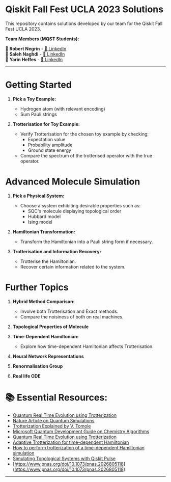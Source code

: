 # Qiskit Fall Fest UCLA 2023 Solutions

This repository contains solutions developed by our team for the Qiskit Fall Fest UCLA 2023.

**Team Members (MQST Students):**

🔹 **Robert Negrin** - [🔗 LinkedIn](https://www.linkedin.com/in/rsnegrin)  
🔹 **Saleh Naghdi** - [🔗 LinkedIn](https://www.linkedin.com/in/saleh-naghdi/)  
🔹 **Yarin Heffes** - [🔗 LinkedIn](https://www.linkedin.com/in/yarinheffes/)

--- 

# Getting Started

1. **Pick a Toy Example:**
   - Hydrogen atom (with relevant encoding)
   - Sum Pauli strings

2. **Trotterisation for Toy Example:**
   - Verify Trotterisation for the chosen toy example by checking:
     - Expectation value
     - Probability amplitude
     - Ground state energy
   - Compare the spectrum of the trotterised operator with the true operator.

# Advanced Molecule Simulation

1. **Pick a Physical System:**
   - Choose a system exhibiting desirable properties such as:
     - SQC's molecule displaying topological order
     - Hubbard model
     - Ising model

2. **Hamiltonian Transformation:**
   - Transform the Hamiltonian into a Pauli string form if necessary.

3. **Trotterisation and Information Recovery:**
   - Trotterise the Hamiltonian.
   - Recover certain information related to the system.

# Further Topics

1. **Hybrid Method Comparison:**
   - Involve both Trotterisation and Exact methods.
   - Compare the noisiness of both on real machines.

2. **Topological Properties of Molecule**

3. **Time-Dependent Hamiltonian:**
   - Explore how time-dependent Hamiltonian affects Trotterisation.

4. **Neural Network Representations**

5. **Renormalisation Group**
6. **Real life ODE**

# 📚 Essential Resources:
- [Quantum Real Time Evolution using Trotterization](https://qiskit.org/ecosystem/algorithms/tutorials/13_trotterQRTE.html)
- [Nature Article on Quantum Simulations](https://www.nature.com/articles/s41467-021-25196-0)
- [Trotterization Explained by V. Tomole](https://vtomole.com/blog/2019/04/07/trotter)
- [Microsoft Quantum Development Guide on Chemistry Algorithms](https://learn.microsoft.com/en-us/azure/quantum/user-guide/libraries/chemistry/concepts/algorithms)
- [Quantum Real Time Evolution using Trotterization](https://qiskit.org/ecosystem/algorithms/tutorials/13_trotterQRTE.html)
- [Adaptive Trotterization for time-dependent Hamiltonian](https://arxiv.org/abs/2307.10327)
- [How to perform trotterization of a time-dependent Hamiltonian simulation](https://quantumcomputing.stackexchange.com/questions/32315/how-to-perfrom-a-time-dependent-hamiltonian-simultation-using-the-trotter-suzuki)
- [Simulating Topological Systems with Qiskit Pulse](https://medium.com/qiskit/simulating-topological-systems-with-qiskit-pulse-9afac342ab09)
- [https://www.pnas.org/doi/10.1073/pnas.2026805118](https://www.pnas.org/doi/10.1073/pnas.2026805118)
---
